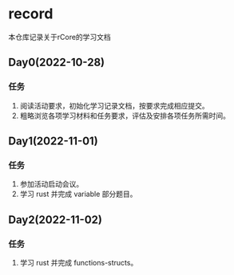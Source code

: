 # record

本仓库记录关于rCore的学习文档

## Day0(2022-10-28)

### 任务

1. 阅读活动要求，初始化学习记录文档，按要求完成相应提交。
2. 粗略浏览各项学习材料和任务要求，评估及安排各项任务所需时间。

## Day1(2022-11-01)

### 任务

1. 参加活动启动会议。
2. 学习 rust 并完成 variable 部分题目。

## Day2(2022-11-02)

### 任务

1. 学习 rust 并完成 functions-structs。
